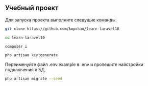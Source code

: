 ## Учебный проект
Для запуска проекта выполните следущие команды:
```sh
git clone https://github.com/kopchan/learn-laravel10
```

```sh
cd learn-laravel10
```

```sh
composer i
```

```sh
php artisan key:generate
```

Переименуйте файл .env.example в .env и пропешите найстройки подключения к БД

```sh
php artisan migrate --seed
```
